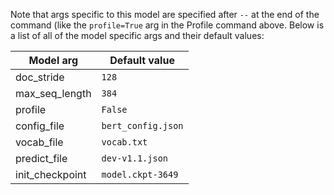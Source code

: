 <!-- 70. Model args -->
Note that args specific to this model are specified after ` -- ` at
the end of the command (like the `profile=True` arg in the Profile
command above. Below is a list of all of the model specific args and
their default values:

| Model arg | Default value |
|-----------|---------------|
| doc_stride | `128` |
| max_seq_length | `384` |
| profile | `False` |
| config_file | `bert_config.json` |
| vocab_file | `vocab.txt` |
| predict_file | `dev-v1.1.json` |
| init_checkpoint | `model.ckpt-3649` |
